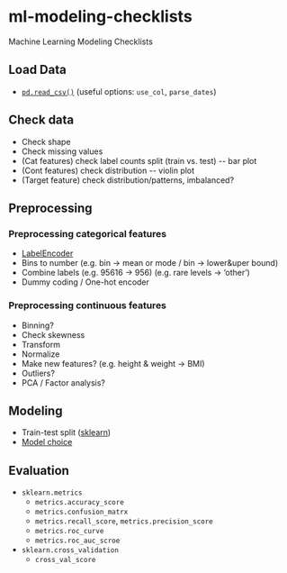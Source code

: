 # ml-modeling-checklists
Machine Learning Modeling Checklists

## Load Data
- [`pd.read_csv()`](https://pandas.pydata.org/pandas-docs/stable/generated/pandas.read_csv.html)
(useful options: `use_col`, `parse_dates`)

## Check data
- Check shape  
- Check missing values  
- (Cat features) check label counts split (train vs. test) -- bar plot  
- (Cont features) check distribution -- violin plot  
- (Target feature) check distribution/patterns, imbalanced?

## Preprocessing 
### Preprocessing categorical features
- [LabelEncoder](http://scikit-learn.org/stable/modules/generated/sklearn.preprocessing.LabelEncoder.html)  
- Bins to number (e.g. bin → mean or mode / bin → lower&uper bound)  
- Combine labels (e.g. 95616 → 956) (e.g. rare levels → ‘other’)  
- Dummy coding / One-hot encoder

### Preprocessing continuous features
- Binning?  
- Check skewness  
- Transform  
- Normalize  
- Make new features? (e.g. height & weight → BMI)  
- Outliers?  
- PCA / Factor analysis?

## Modeling
- Train-test split ([sklearn](http://scikit-learn.org/stable/modules/generated/sklearn.model_selection.train_test_split.html))
- [Model choice](http://scikit-learn.org/stable/tutorial/machine_learning_map/index.html)

## Evaluation
- `sklearn.metrics`  
    - `metrics.accuracy_score`  
    - `metrics.confusion_matrx`  
    - `metrics.recall_score`, `metrics.precision_score`  
    - `metrics.roc_curve`
    - `metrics.roc_auc_scroe`  
- `sklearn.cross_validation`  
    - `cross_val_score`

